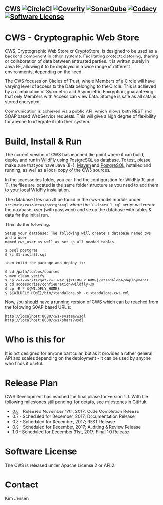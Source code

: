 [CWS](https://javadog.io/) [![CircleCI](https://circleci.com/gh/JavaDogs/cws.png?style=shield)](https://circleci.com/gh/JavaDogs/cws) [![Coverity](https://scan.coverity.com/projects/13955/badge.svg)](https://scan.coverity.com/projects/javadogs-cws) [![SonarQube](https://sonarcloud.io/api/badges/gate?key=io.javadog:cws)](https://sonarcloud.io/dashboard?id=io.javadog:cws) [![Codacy](https://api.codacy.com/project/badge/Grade/78366d7059554164a3f65ceabe986598)](https://www.codacy.com/app/cws/cws) [![Software License](https://img.shields.io/badge/license-Apache+License+2.0-blue.svg)](http://www.apache.org/licenses/LICENSE-2.0)
--

# CWS - Cryptographic Web Store
CWS, Cryptographic Web Store or CryptoStore, is designed to be used as a backend
component in other systems. Facilitating protected storing, sharing or
collaboration of data between entrusted parties. It is written purely in Java EE,
allowing it to be deployed in a wide range of different environments, depending
on the need.

The CWS focuses on Circles of Trust, where Members of a Circle will have varying
level of access to the Data belonging to the Circle. This is achieved by a
combination of Symmetric and Asymmetric Encryption, guaranteeing that only
Members with Access can view Data. Storage is safe as all data is stored
encrypted.

Communication is achieved via a public API, which allows both REST and SOAP
based WebService requests. This will give a high degree of flexibility for
anyone to integrate it into their system.

# Build, Install & Run
The current version of CWS has reached the point where it can build, deploy and
run in [WildFly](http://www.wildfly.org/) using PostgreSQL as database. To test,
please make sure that you have Java (8+), [Maven](https://maven.apache.org/) and
[PostgreSQL](https://www.postgresql.org/) installed and running, as well as a
local copy of the CWS sources.

In the accessories folder, you can find the configuration for WildFly 10 and 11, the
files are located in the same folder structure as you need to add them to your
local WildFly installation.

The database files can all be found in the cws-model module under
`src/main/resources/postgresql` where the `01-install.sql` script will create
the database, user (with password) and setup the database with tables & data for
the initial run.

Then do the following:

```
Setup your database: The following will create a database named cws and a user 
named cws_user as well as set up all needed tables.

$ psql postgres
$ \i 01-install.sql

Then build the package and deploy it:

$ cd /path/to/cws/sources
$ mvn clean verify
$ cp cws-war/target/cws.war ${WILDFLY_HOME}/standalone/deployments
$ cd accessories/configuration/wildfly-XX
$ cp -R * ${WILDFLY_HOME}
$ ${WILDFLY_HOME}/bin/standalone.sh -c standalone-cws.xml
```
Now, you should have a running version of CWS which can be reached from the
following SOAP based URL's:

```
http://localhost:8080/cws/system?wsdl
http://localhost:8080/cws/share?wsdl
```

# Who is this for
It is not designed for anyone particular, but as it provides a rather general
API and scales depending on the deployment - it can be used by anyone who finds
it useful. 

# Release Plan
CWS Development has reached the final phase for version 1.0. With the following
milestones still pending, for details, see milestones in GitHub.

- [0.6](https://javadog.io/downloads/cws-0.6.1.tgz) - Released November 17th, 2017; Code Completion Release
- 0.7 - Scheduled for December, 2017; Documentation Release
- 0.8 - Scheduled for December, 2017; REST Release
- 0.9 - Scheduled for December, 2017; Auditing & Review Release
- 1.0 - Scheduled for December 31st, 2017; Final 1.0 Release

# Software License
The CWS is released under Apache License 2 or APL2.

# Contact
Kim Jensen <kim at javadog.io>
